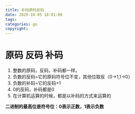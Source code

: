 ```yaml
---
title: 补码原码反码
date: 2020-10-05 18:01:08
tags:
categories: go
copyright:
---
```


# 原码 反码 补码

1. 整数的原码，反码，补码都一样。
2. 负数的反码=它的原码符号位不变，其他位取反（0->1,1->0）
3. 负数的补码=它的反码+1
4. 0的反码，补码都是0
5. 在计算机运算的时候，都是以补码的方式来运算的

**二进制的最高位是符号位：0表示正数，1表示负数** 